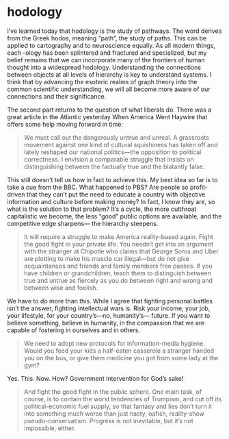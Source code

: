 # hodology

I’ve learned today that hodology is the study of pathways. The word derives from the Greek hodos, meaning "path”, the study of paths. This can be applied to cartography and to neuroscience equally. As all modern things, each -ology has been splintered and fractured and specialized, but my belief remains that we can incorporate many of the frontiers of human thought into a widespread hodology. Understanding the connections between objects at all levels of hierarchy is key to understand systems. I think that by advancing the esoteric realms of graph theory into the common scientific understanding, we will all become more aware of our connections and their significance. 

The second part returns to the question of what liberals do. There was a great article in the Atlantic yesterday When America Went Haywire that offers some help moving forward in time: 

>We must call out the dangerously untrue and unreal. A grassroots movement against one kind of cultural squishiness has taken off and lately reshaped our national politics—the opposition to political correctness. I envision a comparable struggle that insists on distinguishing between the factually true and the blatantly false.

This still doesn’t tell us how in fact to achieve this. My best idea so far is to take a cue from the BBC. What happened to PBS? Are people so profit-driven that they can’t put the need to educate a country with objective information and culture before making money? In fact, I know they are, so what is the solution to that problem? It’s a cycle, the more cutthroat capitalistic we become, the less “good” public options are available, and the competitive edge sharpens— the hierarchy steepens. 

>It will require a struggle to make America reality-based again. Fight the good fight in your private life. You needn’t get into an argument with the stranger at Chipotle who claims that George Soros and Uber are plotting to make his muscle car illegal—but do not give acquaintances and friends and family members free passes. If you have children or grandchildren, teach them to distinguish between true and untrue as fiercely as you do between right and wrong and between wise and foolish.

We have to do more than this. While I agree that fighting personal battles isn’t the answer, fighting intellectual wars is. Risk your income, your job, your lifestyle, for your country’s—no, humanity’s— future. If you want to believe something, believe in humanity, in the compassion that we are capable of fostering in ourselves and in others. 

>We need to adopt new protocols for information-media hygiene. Would you feed your kids a half-eaten casserole a stranger handed you on the bus, or give them medicine you got from some lady at the gym?

Yes. This. Now. How? Government intervention for God’s sake! 

>And fight the good fight in the public sphere. One main task, of course, is to contain the worst tendencies of Trumpism, and cut off its political-economic fuel supply, so that fantasy and lies don’t turn it into something much worse than just nasty, oafish, reality-show pseudo-conservatism. Progress is not inevitable, but it’s not impossible, either.
